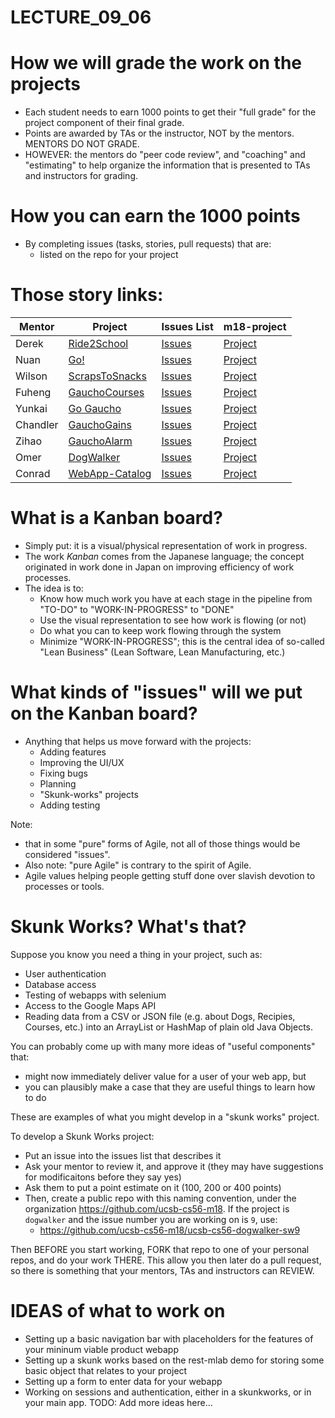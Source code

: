 # LECTURE_09_06


# How we will grade the work on the projects

* Each student needs to earn 1000 points to get their "full grade" for the project component of their final grade.
* Points are awarded by TAs or the instructor, NOT by the mentors.  MENTORS DO NOT GRADE.
* HOWEVER: the mentors do "peer code review", and "coaching" and "estimating" to help organize the information that is presented to TAs and instructors for grading.

# How you can earn the 1000 points

* By completing issues (tasks, stories, pull requests) that are:
   * listed on the repo for your project
   
   
# Those story links:

| Mentor | Project | Issues List |  m18-project |
|-|-|-|-|
|  Derek | [Ride2School](https://github.com/ucsb-cs56-webapps/ucsb-cs56-ride2school) | [Issues](https://github.com/ucsb-cs56-webapps/ucsb-cs56-ride2school/issues)| [Project](https://github.com/ucsb-cs56-webapps/ucsb-cs56-ride2school/projects/1)|
| 	Nuan	|[Go!](https://github.com/ucsb-cs56-webapps/ucsb-cs56-go)| [Issues](https://github.com/ucsb-cs56-webapps/ucsb-cs56-go/issues)| [Project](https://github.com/ucsb-cs56-webapps/ucsb-cs56-go/projects/1)|
| Wilson | [ScrapsToSnacks](https://github.com/ucsb-cs56-webapps/ucsb-cs56-scrapstosnacks	) | [Issues](https://github.com/ucsb-cs56-webapps/ucsb-cs56-scrapstosnacks/issues)| [Project](https://github.com/ucsb-cs56-webapps/ucsb-cs56-scrapstosnacks/projects/1)|
| Fuheng | [GauchoCourses](https://github.com/ucsb-cs56-webapps/ucsb-cs56-gauchocourses) | [Issues](https://github.com/ucsb-cs56-webapps/ucsb-cs56-gauchocourses/issues)|[Project](https://github.com/ucsb-cs56-webapps/ucsb-cs56-gauchocourses/projects/1)|
| Yunkai | [Go Gaucho](https://github.com/ucsb-cs56-webapps/ucsb-cs56-gogaucho) | [Issues](https://github.com/ucsb-cs56-webapps/ucsb-cs56-gogaucho/issues)|[Project](https://github.com/ucsb-cs56-webapps/ucsb-cs56-gogaucho/projects/1)|
| Chandler | [GauchoGains](https://github.com/ucsb-cs56-webapps/ucsb-cs56-gauchogains) | [Issues](https://github.com/ucsb-cs56-webapps/ucsb-cs56-gauchogains/issues)|[Project](https://github.com/ucsb-cs56-webapps/ucsb-cs56-gauchogains/projects/2)|
| Zihao | [GauchoAlarm](https://github.com/ucsb-cs56-webapps/ucsb-cs56-gauchoalarm) | [Issues](https://github.com/ucsb-cs56-webapps/ucsb-cs56-gauchoalarm/issues) |[Project](https://github.com/ucsb-cs56-webapps/ucsb-cs56-gauchoalarm/projects/1) |
| Omer | [DogWalker](https://github.com/ucsb-cs56-webapps/ucsb-cs56-dogwalker) | [Issues](https://github.com/ucsb-cs56-webapps/ucsb-cs56-dogwalker/issues)|[Project](https://github.com/ucsb-cs56-webapps/ucsb-cs56-dogwalker/projects/1)|
| Conrad | [WebApp-Catalog](https://github.com/ucsb-cs56-webapps/ucsb-cs56-webapp-catalog) | [Issues](https://github.com/ucsb-cs56-webapps/ucsb-cs56-webapp-catalog/issues) | [Project](https://github.com/ucsb-cs56-webapps/ucsb-cs56-webapp-catalog/projects/2) | 


# What is a Kanban board?

* Simply put: it is a visual/physical representation of work in progress. 
* The work *Kanban* comes from the Japanese language; the concept originated in work done in Japan on improving efficiency of work processes.
* The idea is to:
   * Know how much work you have at each stage in the pipeline from "TO-DO" to "WORK-IN-PROGRESS" to "DONE"
   * Use the visual representation to see how work is flowing (or not)
   * Do what you can to keep work flowing through the system
   * Minimize "WORK-IN-PROGRESS"; this is the central idea of so-called "Lean Business" (Lean Software, Lean Manufacturing, etc.)
   
# What kinds of "issues" will we put on the Kanban board?

* Anything that helps us move forward with the projects:
   * Adding features
   * Improving the UI/UX
   * Fixing bugs
   * Planning
   * "Skunk-works" projects
   * Adding testing

Note:
  * that in some "pure" forms of Agile, not all of those things would be considered "issues".  
  * Also note: "pure Agile" is contrary to the spirit of Agile.  
  * Agile values helping people getting stuff done over slavish devotion to processes or tools.
  

# Skunk Works? What's that?

Suppose you know you need a thing in your project, such as:

* User authentication
* Database access
* Testing of webapps with selenium
* Access to the Google Maps API
* Reading data from a CSV or JSON file (e.g. about Dogs, Recipies, Courses, etc.) into an ArrayList or HashMap of plain old Java Objects.

You can probably come up with many more ideas of "useful components" that:
* might now immediately deliver value for a user of your web app, but 
* you can plausibly make a case that they are useful things to learn how to do

These are examples of what you might develop in a "skunk works" project.

To develop a Skunk Works project:

* Put an issue into the issues list that describes it
* Ask your mentor to review it, and approve it (they may have suggestions for modificaitons before they say yes)
* Ask them to put a point estimate on it (100, 200 or 400 points)
* Then, create a public repo with this naming convention, under the organization <https://github.com/ucsb-cs56-m18>.  If the project is `dogwalker` and the issue number you are working on is `9`, use:
    * https://github.com/ucsb-cs56-m18/ucsb-cs56-dogwalker-sw9
    
Then BEFORE you start working, FORK that repo to one of your personal repos, and do your work THERE.  This allow you then later do a pull request, so there is something that your mentors, TAs and instructors can REVIEW.

# IDEAS of what to work on

* Setting up a basic navigation bar with placeholders for the features of your mininum viable product webapp
* Setting up a skunk works based on the rest-mlab demo for storing some basic object that relates to your project
* Setting up a form to enter data for your webapp 
* Working on sessions and authentication, either in a skunkworks, or in your main app.
TODO: Add more ideas here...
